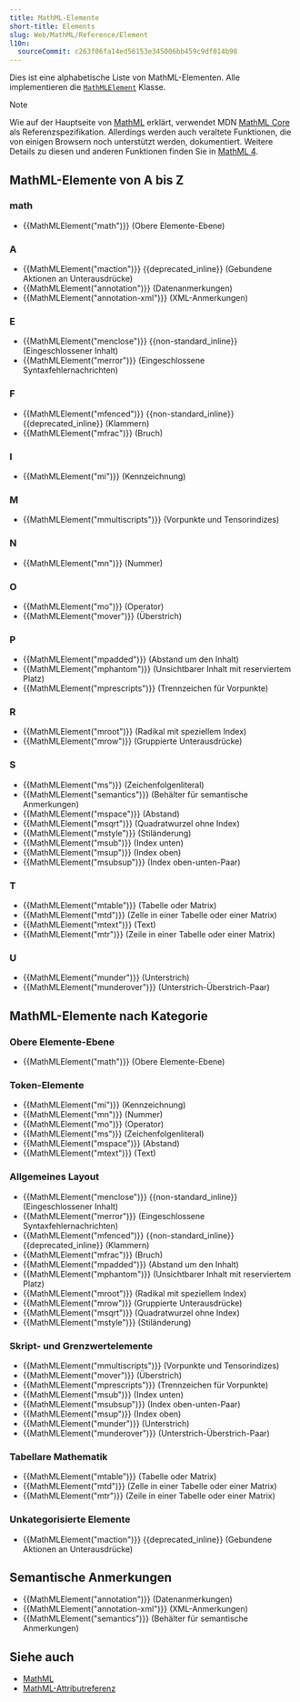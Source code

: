 ```yaml
---
title: MathML-Elemente
short-title: Elements
slug: Web/MathML/Reference/Element
l10n:
  sourceCommit: c263f06fa14ed56153e345006bb459c9df014b98
---
```


Dies ist eine alphabetische Liste von MathML-Elementen. Alle implementieren die [`MathMLElement`](/de/docs/Web/API/MathMLElement) Klasse.

> [!NOTE]
> Wie auf der Hauptseite von [MathML](/de/docs/Web/MathML) erklärt, verwendet MDN [MathML Core](https://w3c.github.io/mathml-core/) als Referenzspezifikation. Allerdings werden auch veraltete Funktionen, die von einigen Browsern noch unterstützt werden, dokumentiert. Weitere Details zu diesen und anderen Funktionen finden Sie in [MathML 4](https://w3c.github.io/mathml/).

## MathML-Elemente von A bis Z

### math

- {{MathMLElement("math")}} (Obere Elemente-Ebene)

### A

- {{MathMLElement("maction")}} {{deprecated_inline}} (Gebundene Aktionen an Unterausdrücke)
- {{MathMLElement("annotation")}} (Datenanmerkungen)
- {{MathMLElement("annotation-xml")}} (XML-Anmerkungen)

### E

- {{MathMLElement("menclose")}} {{non-standard_inline}} (Eingeschlossener Inhalt)
- {{MathMLElement("merror")}} (Eingeschlossene Syntaxfehlernachrichten)

### F

- {{MathMLElement("mfenced")}} {{non-standard_inline}}{{deprecated_inline}} (Klammern)
- {{MathMLElement("mfrac")}} (Bruch)

### I

- {{MathMLElement("mi")}} (Kennzeichnung)

### M

- {{MathMLElement("mmultiscripts")}} (Vorpunkte und Tensorindizes)

### N

- {{MathMLElement("mn")}} (Nummer)

### O

- {{MathMLElement("mo")}} (Operator)
- {{MathMLElement("mover")}} (Überstrich)

### P

- {{MathMLElement("mpadded")}} (Abstand um den Inhalt)
- {{MathMLElement("mphantom")}} (Unsichtbarer Inhalt mit reserviertem Platz)
- {{MathMLElement("mprescripts")}} (Trennzeichen für Vorpunkte)

### R

- {{MathMLElement("mroot")}} (Radikal mit speziellem Index)
- {{MathMLElement("mrow")}} (Gruppierte Unterausdrücke)

### S

- {{MathMLElement("ms")}} (Zeichenfolgenliteral)
- {{MathMLElement("semantics")}} (Behälter für semantische Anmerkungen)
- {{MathMLElement("mspace")}} (Abstand)
- {{MathMLElement("msqrt")}} (Quadratwurzel ohne Index)
- {{MathMLElement("mstyle")}} (Stiländerung)
- {{MathMLElement("msub")}} (Index unten)
- {{MathMLElement("msup")}} (Index oben)
- {{MathMLElement("msubsup")}} (Index oben-unten-Paar)

### T

- {{MathMLElement("mtable")}} (Tabelle oder Matrix)
- {{MathMLElement("mtd")}} (Zelle in einer Tabelle oder einer Matrix)
- {{MathMLElement("mtext")}} (Text)
- {{MathMLElement("mtr")}} (Zeile in einer Tabelle oder einer Matrix)

### U

- {{MathMLElement("munder")}} (Unterstrich)
- {{MathMLElement("munderover")}} (Unterstrich-Überstrich-Paar)

## MathML-Elemente nach Kategorie

### Obere Elemente-Ebene

- {{MathMLElement("math")}} (Obere Elemente-Ebene)

### Token-Elemente

- {{MathMLElement("mi")}} (Kennzeichnung)
- {{MathMLElement("mn")}} (Nummer)
- {{MathMLElement("mo")}} (Operator)
- {{MathMLElement("ms")}} (Zeichenfolgenliteral)
- {{MathMLElement("mspace")}} (Abstand)
- {{MathMLElement("mtext")}} (Text)

### Allgemeines Layout

- {{MathMLElement("menclose")}} {{non-standard_inline}} (Eingeschlossener Inhalt)
- {{MathMLElement("merror")}} (Eingeschlossene Syntaxfehlernachrichten)
- {{MathMLElement("mfenced")}} {{non-standard_inline}} {{deprecated_inline}} (Klammern)
- {{MathMLElement("mfrac")}} (Bruch)
- {{MathMLElement("mpadded")}} (Abstand um den Inhalt)
- {{MathMLElement("mphantom")}} (Unsichtbarer Inhalt mit reserviertem Platz)
- {{MathMLElement("mroot")}} (Radikal mit speziellem Index)
- {{MathMLElement("mrow")}} (Gruppierte Unterausdrücke)
- {{MathMLElement("msqrt")}} (Quadratwurzel ohne Index)
- {{MathMLElement("mstyle")}} (Stiländerung)

### Skript- und Grenzwertelemente

- {{MathMLElement("mmultiscripts")}} (Vorpunkte und Tensorindizes)
- {{MathMLElement("mover")}} (Überstrich)
- {{MathMLElement("mprescripts")}} (Trennzeichen für Vorpunkte)
- {{MathMLElement("msub")}} (Index unten)
- {{MathMLElement("msubsup")}} (Index oben-unten-Paar)
- {{MathMLElement("msup")}} (Index oben)
- {{MathMLElement("munder")}} (Unterstrich)
- {{MathMLElement("munderover")}} (Unterstrich-Überstrich-Paar)

### Tabellare Mathematik

- {{MathMLElement("mtable")}} (Tabelle oder Matrix)
- {{MathMLElement("mtd")}} (Zelle in einer Tabelle oder einer Matrix)
- {{MathMLElement("mtr")}} (Zeile in einer Tabelle oder einer Matrix)

### Unkategorisierte Elemente

- {{MathMLElement("maction")}} {{deprecated_inline}} (Gebundene Aktionen an Unterausdrücke)

## Semantische Anmerkungen

- {{MathMLElement("annotation")}} (Datenanmerkungen)
- {{MathMLElement("annotation-xml")}} (XML-Anmerkungen)
- {{MathMLElement("semantics")}} (Behälter für semantische Anmerkungen)

## Siehe auch

- [MathML](/de/docs/Web/MathML)
- [MathML-Attributreferenz](/de/docs/Web/MathML/Reference/Attribute)
